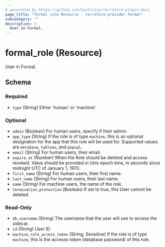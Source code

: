 ```yaml
---
# generated by https://github.com/hashicorp/terraform-plugin-docs
page_title: "formal_role Resource - terraform-provider-formal"
subcategory: ""
description: |-
  User in Formal.
---
```


# formal_role (Resource)

User in Formal.



<!-- schema generated by tfplugindocs -->
## Schema

### Required

- `type` (String) Either 'human' or 'machine'.

### Optional

- `admin` (Boolean) For human users, specify if their admin.
- `app_type` (String) If the role is of type `machine`, this is an optional designation for the app that this role will be used for. Supported values are `metabase`, `tableau`, and `popsql`.
- `email` (String) For human users, their email.
- `expire_at` (Number) When the Role should be deleted and access revoked. Value should be provided in Unix epoch time, in seconds since midnight UTC of January 1, 1970.
- `first_name` (String) For human users, their first name.
- `last_name` (String) For human users, their last name.
- `name` (String) For machine users, the name of the role.
- `termination_protection` (Boolean) If set to true, this User cannot be deleted.

### Read-Only

- `db_username` (String) The username that the user will use to access the sidecar.
- `id` (String) User ID
- `machine_role_access_token` (String, Sensitive) If the role is of type `machine`, this is the accesss token (database password) of this role.


